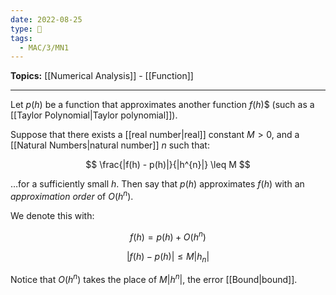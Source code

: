 ```yaml
---
date: 2022-08-25
type: 🧠
tags:
  - MAC/3/MN1
---
```


**Topics:** [[Numerical Analysis]] - [[Function]]

---

Let $p(h)$ be a function that approximates another function $f(h)$$ (such as a [[Taylor Polynomial|Taylor polynomial]]).

Suppose that there exists a [[real number|real]] constant $M>0$, and a [[Natural Numbers|natural number]] $n$ such that:

$$
\frac{|f(h) - p(h)|}{|h^{n}|} \leq M
$$

…for a sufficiently small $h$. Then say that $p(h)$ approximates $f(h)$ with an _approximation order_ of $O(h^{n})$.

We denote this with:

$$
f(h) = p(h) + O(h^{n})
$$

$$
|f(h) - p(h)| \leq M|h_{n}|
$$

Notice that $O(h^{n})$ takes the place of $M|h^{n}|$, the error [[Bound|bound]].
